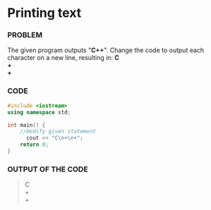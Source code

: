 # Printing text

### PROBLEM

The given program outputs "__C++__".
Change the code to output each character on a new line, resulting in:
__C__<br>
__+__<br>
__+__<br>

### CODE
```cpp
#include <iostream>
using namespace std;

int main() {
  	//modify given statement
	  cout << "C\n+\n+";
  	return 0;
}
```

### OUTPUT OF THE CODE
> C<br>
> +<br>
> +<br>